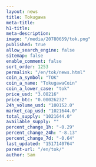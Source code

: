 ```yaml
---
layout: news
title: Tokugawa
meta-title: 
h1-title: 
meta-description: 
image: "/media/20780659/tok.png"
published: true
allow_search_engine: false
sitemap: false
enable_comment: false
sort_order: 1253
permalink: "/en/tok/news.html"
coin_a_symbol: "TOK"
coin_a_name: "TokugawaCoin"
coin_a_lower_case: "tok"
price_usd: "3.08216"
price_btc: "0.00026232"
24h_volume_usd: "100152.0"
market_cap_usd: "1021644.0"
total_supply: "1021644.0"
available_supply: ""
percent_change_1h: "-0.29"
percent_change_24h: "-8.13"
percent_change_7d: "-0.64"
last_updated: "1517140764"
parent-url: "/en/tok/"
author: Sam
---
```


